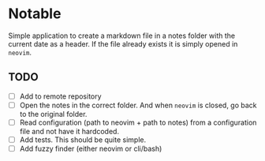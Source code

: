 # Notable

Simple application to create a markdown file in a notes folder with the current
date as a header. If the file already exists it is simply opened in `neovim`.

## TODO

* [ ] Add to remote repository
* [ ] Open the notes in the correct folder. And when `neovim` is closed, go
  back to the original folder.
* [ ] Read configuration (path to neovim + path to notes) from a configuration
  file and not have it hardcoded.
* [ ] Add tests. This should be quite simple.
* [ ] Add fuzzy finder (either neovim or cli/bash)
